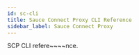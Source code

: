 ```yaml
---
id: sc-cli
title: Sauce Connect Proxy CLI Reference
sidebar_label: Sauce Connect Proxy
---
```

 
SCP CLI refere~~~~nce.